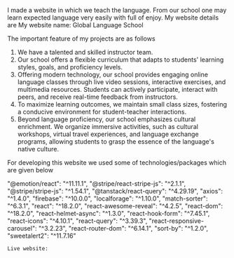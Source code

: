 I made a website in which we teach the language. From our school one may learn expected language very easily with full of enjoy. My website details are
 My website name: Global Language School

 The important feature of my projects are as follows
 1. We have a talented and skilled instructor team.
 2. Our school offers a flexible curriculum that adapts to students' learning styles, goals, and proficiency levels.
 3. Offering modern technology, our school provides engaging online language classes through live video sessions, interactive exercises, and multimedia resources. Students can actively participate, interact with peers, and receive real-time feedback from instructors.
 4. To maximize learning outcomes, we maintain small class sizes, fostering a conducive environment for student-teacher interactions. 
 5. Beyond language proficiency, our school emphasizes cultural enrichment. We organize immersive activities, such as cultural workshops, virtual travel experiences, and language exchange programs, allowing students to grasp the essence of the language's native culture.

 For developing this website we used some of technologies/packages which are given below

 "@emotion/react": "^11.11.1",
    "@stripe/react-stripe-js": "^2.1.1",
    "@stripe/stripe-js": "^1.54.1",
    "@tanstack/react-query": "^4.29.19",
    "axios": "^1.4.0",
    "firebase": "^10.0.0",
    "localforage": "^1.10.0",
    "match-sorter": "^6.3.1",
    "react": "^18.2.0",
    "react-awesome-reveal": "^4.2.5",
    "react-dom": "^18.2.0",
    "react-helmet-async": "^1.3.0",
    "react-hook-form": "^7.45.1",
    "react-icons": "^4.10.1",
    "react-query": "^3.39.3",
    "react-responsive-carousel": "^3.2.23",
    "react-router-dom": "^6.14.1",
    "sort-by": "^1.2.0",
    "sweetalert2": "^11.7.16"

    Live website: 